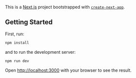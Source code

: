 This is a [Next.js](https://nextjs.org/) project bootstrapped with [`create-next-app`](https://github.com/vercel/next.js/tree/canary/packages/create-next-app).

## Getting Started

First, run:

```bash
npm install
```

and to run the development server:

```bash
npm run dev
```

Open [http://localhost:3000](http://localhost:3000) with your browser to see the result.
